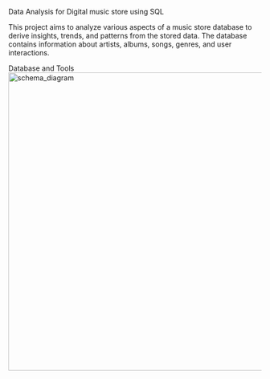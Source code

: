 Data Analysis for Digital music store using SQL

This project aims to analyze various aspects of a music store database to derive insights, trends, and patterns from the stored data. The database contains information about artists, albums, songs, genres, and user interactions.

Database and Tools<img width="594" alt="schema_diagram" src="https://github.com/NehanChoudhary/SQL-Digital-Music-store/assets/153708793/54103731-daf8-4d7a-bf57-3e1b3d246547">

